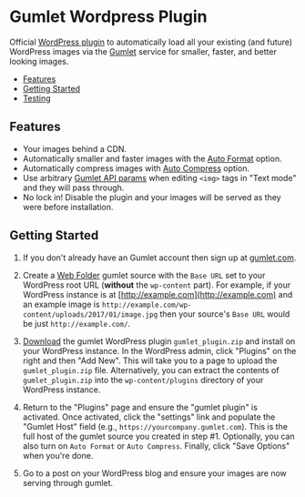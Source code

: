 Gumlet Wordpress Plugin
=======================

Official [WordPress plugin](https://wordpress.org/plugins/gumlet/) to automatically load all your existing (and future) WordPress images via the [Gumlet](https://www.gumlet.com/) service for smaller, faster, and better looking images.

* [Features](#features)
* [Getting Started](#getting-started)
* [Testing](#testing)

<a name="features"></a>
Features
--------

* Your images behind a CDN.
* Automatically smaller and faster images with the [Auto Format](https://docs.gumlet.com/developers/api-reference#format) option.
* Automatically compress images with [Auto Compress](https://docs.gumlet.com/developers/api-reference#compress) option.
* Use arbitrary [Gumlet API params](https://docs.gumlet.com/developers/api-reference) when editing `<img>` tags in "Text mode" and they will pass through.
* No lock in! Disable the plugin and your images will be served as they were before installation.

Getting Started
---------------

1. If you don't already have an Gumlet account then sign up at [gumlet.com](https://www.gumlet.com).

2. Create a [Web Folder](https://docs.gumlet.com/getting-started/setup-image-source#web-folders) gumlet source with the `Base URL` set to your WordPress root URL (__without__ the `wp-content` part). For example, if your WordPress instance is at [http://example.com](http://example.com) and an example image is `http://example.com/wp-content/uploads/2017/01/image.jpg` then your source's `Base URL` would be just `http://example.com/`.

3. [Download](https://github.com/gumlet/wordpress-plugin/releases) the gumlet WordPress plugin `gumlet_plugin.zip` and install on your WordPress instance. In the WordPress admin, click "Plugins" on the right and then "Add New". This will take you to a page to upload the `gumlet_plugin.zip` file. Alternatively, you can extract the contents of `gumlet_plugin.zip` into the `wp-content/plugins` directory of your WordPress instance.

4. Return to the "Plugins" page and ensure the "gumlet plugin" is activated. Once activated, click the "settings" link and populate the "Gumlet Host" field (e.g., `https://yourcompany.gumlet.com`). This is the full host of the gumlet source you created in step #1. Optionally, you can also turn on `Auto Format` or `Auto Compress`. Finally, click "Save Options" when you're done.

5. Go to a post on your WordPress blog and ensure your images are now serving through gumlet.